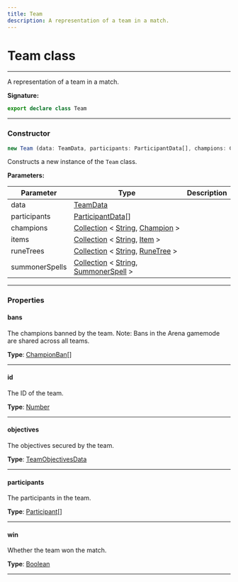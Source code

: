 ```yaml
---
title: Team
description: A representation of a team in a match.
---
```


# Team class

---

A representation of a team in a match.

**Signature:**

```ts
export declare class Team 
```

---

### Constructor

```ts
new Team (data: TeamData, participants: ParticipantData[], champions: Collection<string, Champion>, items: Collection<string, Item>, runeTrees: Collection<string, RuneTree>, summonerSpells: Collection<string, SummonerSpell>)
```

Constructs a new instance of the `Team` class.

**Parameters:**

| Parameter | Type | Description |
| --------- | ---- | ----------- |
| data | [TeamData](/api/interfaces/teamdata) |  |
| participants | [ParticipantData](/api/interfaces/participantdata)[] |  |
| champions | [Collection](https://discord.js.org/#/docs/collection/stable/class/Collection) \< [String](https://developer.mozilla.org/en-US/docs/Web/JavaScript/Reference/Global_Objects/String), [Champion](/api/classes/champion) \> |  |
| items | [Collection](https://discord.js.org/#/docs/collection/stable/class/Collection) \< [String](https://developer.mozilla.org/en-US/docs/Web/JavaScript/Reference/Global_Objects/String), [Item](/api/classes/item) \> |  |
| runeTrees | [Collection](https://discord.js.org/#/docs/collection/stable/class/Collection) \< [String](https://developer.mozilla.org/en-US/docs/Web/JavaScript/Reference/Global_Objects/String), [RuneTree](/api/classes/runetree) \> |  |
| summonerSpells | [Collection](https://discord.js.org/#/docs/collection/stable/class/Collection) \< [String](https://developer.mozilla.org/en-US/docs/Web/JavaScript/Reference/Global_Objects/String), [SummonerSpell](/api/classes/summonerspell) \> |  |
---

### Properties

#### bans

The champions banned by the team. Note: Bans in the Arena gamemode are shared across all teams.



**Type**: [ChampionBan](/api/interfaces/championban)[]

---

#### id

The ID of the team.



**Type**: [Number](https://developer.mozilla.org/en-US/docs/Web/JavaScript/Reference/Global_Objects/Number)

---

#### objectives

The objectives secured by the team.



**Type**: [TeamObjectivesData](/api/interfaces/teamobjectivesdata)

---

#### participants

The participants in the team.



**Type**: [Participant](/api/classes/participant)[]

---

#### win

Whether the team won the match.



**Type**: [Boolean](https://developer.mozilla.org/en-US/docs/Web/JavaScript/Reference/Global_Objects/Boolean)

---

